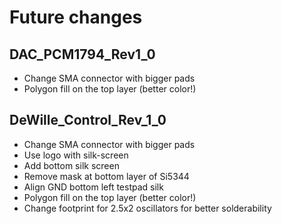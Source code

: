 # Future changes

## DAC_PCM1794_Rev1_0
* Change SMA connector with bigger pads
* Polygon fill on the top layer (better color!)

## DeWille_Control_Rev_1_0
* Change SMA connector with bigger pads
* Use logo with silk-screen
* Add bottom silk screen
* Remove mask at bottom layer of Si5344
* Align GND bottom left testpad silk
* Polygon fill on the top layer (better color!)
* Change footprint for 2.5x2 oscillators for better solderability
